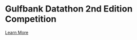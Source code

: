 # Gulfbank Datathon 2nd Edition Competition

[Learn More](https://www.e-gulfbank.com/en/about-us/media/press-releases/2023/04/gulf-bank-is-launching-the-second-edition-of-the-datathon-competition-on-may-12-2023/)
